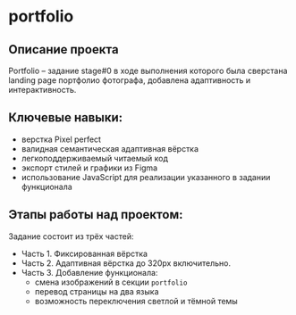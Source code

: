 # portfolio

## Описание проекта
Portfolio – задание stage#0 в ходе выполнения которого была сверстана landing page портфолио фотографа, добавлена адаптивность и интерактивность.

## Ключевые навыки:
- верстка Pixel perfect
- валидная семантическая адаптивная вёрстка
- легкоподдерживаемый читаемый код
- экспорт стилей и графики из Figma
- использование JavaScript для реализации указанного в задании функционала

## Этапы работы над проектом:
Задание состоит из трёх частей:
- Часть 1. Фиксированная вёрстка 
- Часть 2. Адаптивная вёрстка до 320рх включительно.  
- Часть 3. Добавление функционала:
     - смена изображений в секции `portfolio`
     - перевод страницы на два языка
     - возможность переключения светлой и тёмной темы
